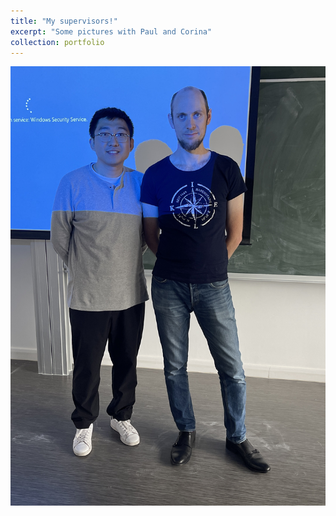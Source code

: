 ```yaml
---
title: "My supervisors!"
excerpt: "Some pictures with Paul and Corina"
collection: portfolio
---
```


<img src='/images/IMG_0446.jpg' width="217*2" height="302*2">

